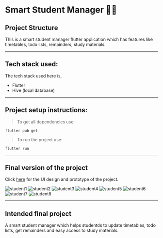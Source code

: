 # Smart Student Manager 📖🏫

## Project Structure
This is a smart student manager flutter application which has features like timetables, todo lists, remainders, study materials.

---

## Tech stack used:

The tech stack used here is,

- Flutter
- Hive (local database)

---


## Project setup instructions:

 >To get all dependencies use:

    flutter pub get

>To run the project use:

    flutter run

---
## Final version of the project 

Click [here](https://www.figma.com/file/2Pp9jGdVmzd1eKJFhBu4XQ/student-friendly-app?node-id=0%3A1) for the UI design and prototype of the project.

![student1](https://user-images.githubusercontent.com/108210777/194768898-b324aa0a-17e9-4061-b203-8d0cb73e0156.png)
![student2](https://user-images.githubusercontent.com/108210777/194768902-ae82136a-1005-4abb-bf7a-588e6c6cc5ce.png)
![student3](https://user-images.githubusercontent.com/108210777/194768909-0b8e6688-f07a-4ce3-a399-309f0c731374.png)
![student4](https://user-images.githubusercontent.com/108210777/194768913-6c149867-bfd3-442d-beb3-ce4d4ae9d726.png)
![student5](https://user-images.githubusercontent.com/108210777/194768920-4fa388e3-c730-45fc-ae82-629f74384134.png)
![student6](https://user-images.githubusercontent.com/108210777/194768925-530d3fbb-d5ed-43f1-b9f1-64c7f5b8e94f.png)
![student7](https://user-images.githubusercontent.com/108210777/194768927-9745c942-025c-4112-8fa6-508f03413d06.png)
![student8](https://user-images.githubusercontent.com/108210777/194768878-4b8e2667-9141-4f08-ab04-bffa0496ba55.png)

---
## Intended final project

A smart student manager which helps studentds to update timetables, todo lists, get remainders and easy access to study materials.
